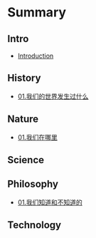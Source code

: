 # Summary

## Intro

* [Introduction](README.md)

## History

* [01.我们的世界发生过什么](history/wo-men-de-li-shi-kuang-jia.md)

## Nature

* [01.我们在哪里](nature/01wo-men-zai-na-li.md)

## Science

## Philosophy

* [01.我们知道和不知道的](philosophy/01wo-men-ren-zhi-de-bian-jie.md)

## Technology

